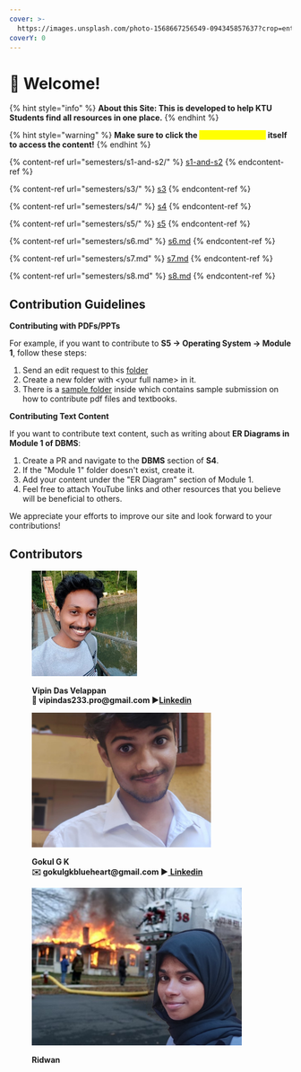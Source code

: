 ```yaml
---
cover: >-
  https://images.unsplash.com/photo-1568667256549-094345857637?crop=entropy&cs=srgb&fm=jpg&ixid=M3wxOTcwMjR8MHwxfHNlYXJjaHw0fHxsaWJyYXJ5fGVufDB8fHx8MTcyMDI3OTI3N3ww&ixlib=rb-4.0.3&q=85
coverY: 0
---
```


# 👋 Welcome!

{% hint style="info" %}
**About this Site: This is developed to help KTU Students find all resources in one place.**
{% endhint %}

{% hint style="warning" %}
**Make sure to click the **<mark style="color:yellow;">**drop-down arrow**</mark>** itself to access the content!**
{% endhint %}

{% content-ref url="semesters/s1-and-s2/" %}
[s1-and-s2](semesters/s1-and-s2/)
{% endcontent-ref %}

{% content-ref url="semesters/s3/" %}
[s3](semesters/s3/)
{% endcontent-ref %}

{% content-ref url="semesters/s4/" %}
[s4](semesters/s4/)
{% endcontent-ref %}

{% content-ref url="semesters/s5/" %}
[s5](semesters/s5/)
{% endcontent-ref %}

{% content-ref url="semesters/s6.md" %}
[s6.md](semesters/s6.md)
{% endcontent-ref %}

{% content-ref url="semesters/s7.md" %}
[s7.md](semesters/s7.md)
{% endcontent-ref %}

{% content-ref url="semesters/s8.md" %}
[s8.md](semesters/s8.md)
{% endcontent-ref %}

## Contribution Guidelines

**Contributing with PDFs/PPTs**

For example, if you want to contribute to **S5 -> Operating System -> Module 1**, follow these steps:

1. Send an edit request to this [folder](https://drive.google.com/drive/u/1/folders/1ahFIdBtGd8wGD7IKp6AorN3F1d65pyc6)
2. Create a new folder with \<your full name> in it.
3. There is a [sample folder](https://drive.google.com/drive/u/1/folders/1ahFIdBtGd8wGD7IKp6AorN3F1d65pyc6) inside which contains sample submission on how to contribute pdf files and textbooks.

**Contributing Text Content**

If you want to contribute text content, such as writing about **ER Diagrams in Module 1 of DBMS**:

1. Create a PR and navigate to the **DBMS** section of **S4**.
2. If the "Module 1" folder doesn't exist, create it.
3. Add your content under the "ER Diagram" section of Module 1.
4. Feel free to attach YouTube links and other resources that you believe will be beneficial to others.

We appreciate your efforts to improve our site and look forward to your contributions!

## Contributors

<figure><img src=".gitbook/assets/vipinv.jpg" alt="" width="188"><figcaption><p><strong>Vipin Das Velappan</strong><br><strong>💌 vipindas233.pro@gmail.com ▶</strong><a href="https://www.linkedin.com/in/vipinv233/"><strong>Linkedin</strong></a><br></p></figcaption></figure>

<figure><img src=".gitbook/assets/gokulgk.jpg" alt="" width="320"><figcaption><p><strong>Gokul G K</strong><br><strong>✉️ gokulgkblueheart@gmail.com ▶</strong><a href="https://www.linkedin.com/in/gokul0gk/"> <strong>Linkedin</strong></a><br></p></figcaption></figure>

<figure><img src=".gitbook/assets/fr.png" alt="" width="375"><figcaption><p><strong>Ridwan</strong></p></figcaption></figure>

